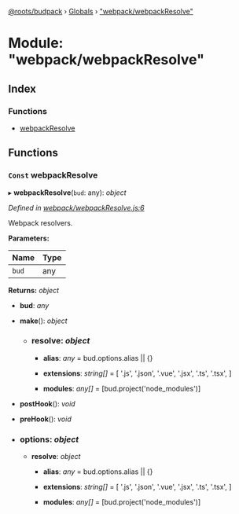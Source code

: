[@roots/budpack](../README.md) › [Globals](../globals.md) › ["webpack/webpackResolve"](_webpack_webpackresolve_.md)

# Module: "webpack/webpackResolve"

## Index

### Functions

* [webpackResolve](_webpack_webpackresolve_.md#const-webpackresolve)

## Functions

### `Const` webpackResolve

▸ **webpackResolve**(`bud`: any): *object*

*Defined in [webpack/webpackResolve.js:6](https://github.com/roots/bud-support/blob/5f43850/src/budpack/builder/webpack/webpackResolve.js#L6)*

Webpack resolvers.

**Parameters:**

Name | Type |
------ | ------ |
`bud` | any |

**Returns:** *object*

* **bud**: *any*

* **make**(): *object*

  * ### **resolve**: *object*

    * **alias**: *any* = bud.options.alias || {}

    * **extensions**: *string[]* = [
        '.js',
        '.json',
        '.vue',
        '.jsx',
        '.ts',
        '.tsx',
      ]

    * **modules**: *any[]* = [bud.project('node_modules')]

* **postHook**(): *void*

* **preHook**(): *void*

* ### **options**: *object*

  * **resolve**: *object*

    * **alias**: *any* = bud.options.alias || {}

    * **extensions**: *string[]* = [
        '.js',
        '.json',
        '.vue',
        '.jsx',
        '.ts',
        '.tsx',
      ]

    * **modules**: *any[]* = [bud.project('node_modules')]
